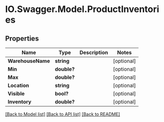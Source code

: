 # IO.Swagger.Model.ProductInventories
## Properties

Name | Type | Description | Notes
------------ | ------------- | ------------- | -------------
**WarehouseName** | **string** |  | [optional] 
**Min** | **double?** |  | [optional] 
**Max** | **double?** |  | [optional] 
**Location** | **string** |  | [optional] 
**Visible** | **bool?** |  | [optional] 
**Inventory** | **double?** |  | [optional] 

[[Back to Model list]](../README.md#documentation-for-models) [[Back to API list]](../README.md#documentation-for-api-endpoints) [[Back to README]](../README.md)

